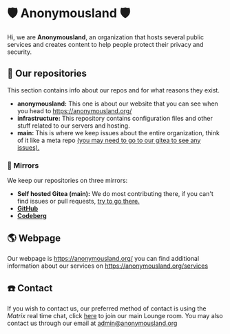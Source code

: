 <!--

**Here are some ideas to get you started:**

🙋‍♀️ A short introduction - what is your organization all about?
🌈 Contribution guidelines - how can the community get involved?
👩‍💻 Useful resources - where can the community find your docs? Is there anything else the community should know?
🍿 Fun facts - what does your team eat for breakfast?
🧙 Remember, you can do mighty things with the power of [Markdown](https://docs.github.com/github/writing-on-github/getting-started-with-writing-and-formatting-on-github/basic-writing-and-formatting-syntax)
-->

# 🛡 Anonymousland 🛡

Hi, we are **Anonymousland**, an organization that hosts several public services and creates content to help people protect their privacy and security.

## 📔 Our repositories

This section contains info about our repos and for what reasons they exist.

* **anonymousland:** This one is about our website that you can see when you head to https://anonymousland.org/
* **infrastructure:** This repository contains configuration files and other stuff related to our servers and hosting.
* **main:** This is where we keep issues about the entire organization, think of it like a meta repo [(you may need to go to our gitea to see any issues).](https://git.anonymousland.org/anonymousland/main)

### 📁 Mirrors

We keep our repositories on three mirrors:

* **Self hosted Gitea (main):** We do most contributing there, if you can't find issues or pull requests, [try to go there.](https://git.anonymousland.org/anonymousland)
* [**GitHub**](https://github.com/anonyland)
* [**Codeberg**](https://codeberg.org/anonymousland)

## 🌎 Webpage

Our webpage is https://anonymousland.org/ you can find additional information about our services on https://anonymousland.org/services

## ☎️ Contact

If you wish to contact us, our preferred method of contact is using the *Matrix* real time chat, click [here](https://matrix.to/#/#lounge:anonymousland.org) to join our main Lounge room. You may also contact us through our email at admin@anonymousland.org
